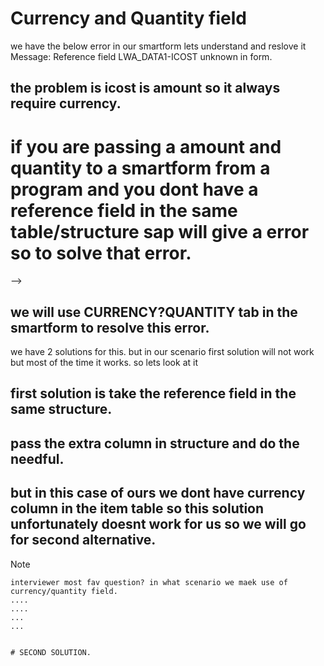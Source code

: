 # Currency and Quantity field
we have the below error in our smartform lets understand and reslove it
Message:
Reference field LWA_DATA1-ICOST unknown in form.


## the problem is icost is amount so it always require currency.

# if you are passing a amount and quantity to a smartform from a program and you dont have a reference field in the same table/structure sap will give a error so to solve that error.
-->

## we will use CURRENCY?QUANTITY tab in the smartform to resolve this error.

we have 2 solutions for this.
but in our scenario first solution will not work but most of the time it works.
so lets look at it

## first solution is take the reference field in the same structure.
## pass the extra column in structure and do the needful.
## but in this case of ours we dont have currency column in the item table so this solution unfortunately doesnt work for us so we will go for second alternative.

>[!NOTE]
>```
> interviewer most fav question? in what scenario we maek use of currency/quantity field.
> ....
> ....
> ...
> ...
```

# SECOND SOLUTION.

